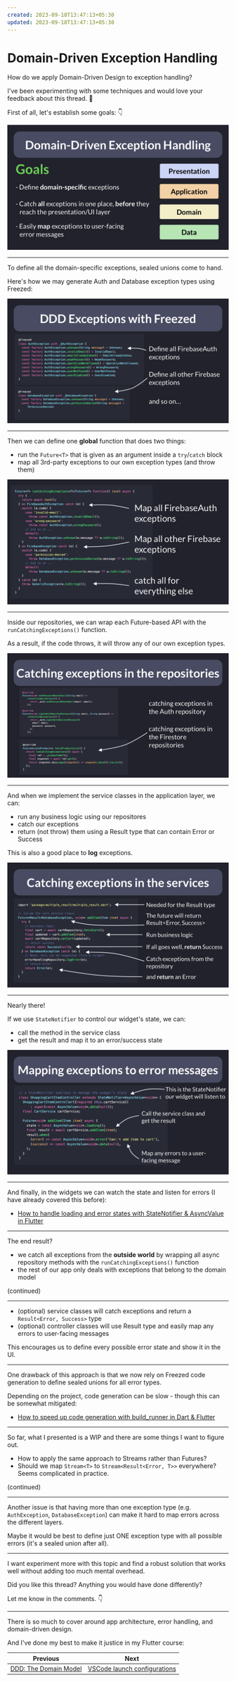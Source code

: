 ```yaml
---
created: 2023-09-18T13:47:13+05:30
updated: 2023-09-18T13:47:13+05:30
---
```

# Domain-Driven Exception Handling

How do we apply Domain-Driven Design to exception handling?

I've been experimenting with some techniques and would love your feedback about this thread. 🧵

First of all, let's establish some goals: 👇

![](029.1-ddd-exceptions-intro.png)

---

To define all the domain-specific exceptions, sealed unions come to hand.

Here's how we may generate Auth and Database exception types using Freezed:

![](029.2-ddd-exceptions.png)

---

Then we can define one **global** function that does two things:

- run the `Future<T>` that is given as an argument inside a `try`/`catch` block
- map all 3rd-party exceptions to our own exception types (and throw them)

![](029.3-run-catching-exceptions.png)

---

Inside our repositories, we can wrap each Future-based API with the `runCatchingExceptions()` function.

As a result, if the code throws, it will throw any of our own exception types.

![](029.4-exceptions-repositories.png)

---

And when we implement the service classes in the application layer, we can:

- run any business logic using our repositores
- catch our exceptions
- return (not throw) them using a Result type that can contain Error or Success

This is also a good place to **log** exceptions.

![](029.5-exceptions-services.png)

---

Nearly there!

If we use `StateNotifier` to control our widget's state, we can:

- call the method in the service class
- get the result and map it to an error/success state

![](029.6-mapping-exceptions-to-ui.png)

----

And finally, in the widgets we can watch the state and listen for errors (I have already covered this before):

- [How to handle loading and error states with StateNotifier & AsyncValue in Flutter](https://codewithandrea.com/articles/loading-error-states-state-notifier-async-value/)

---

The end result?

- we catch all exceptions from the **outside world** by wrapping all async repository methods with the `runCatchingExceptions()` function
- the rest of our app only deals with exceptions that belong to the domain model

(continued)

---

- (optional) service classes will catch exceptions and return a `Result<Error, Success>` type
- (optional) controller classes will use Result type and easily map any errors to user-facing messages

This encourages us to define every possible error state and show it in the UI.

---

One drawback of this approach is that we now rely on Freezed code generation to define sealed unions for all error types.

Depending on the project, code generation can be slow - though this can be somewhat mitigated:

- [How to speed up code generation with build_runner in Dart & Flutter](https://codewithandrea.com/tips/speed-up-code-generation-build-runner-dart-flutter/)

---

So far, what I presented is a WIP and there are some things I want to figure out.

- How to apply the same approach to Streams rather than Futures?
- Should we map `Stream<T>` to `Stream<Result<Error, T>>` everywhere? Seems complicated in practice.

(continued)

---

Another issue is that having more than one exception type (e.g. `AuthException`, `DatabaseException`) can make it hard to map errors across the different layers.

Maybe it would be best to define just ONE exception type with all possible errors (it's a sealed union after all).

---

I want experiment more with this topic and find a robust solution that works well without adding too much mental overhead.

Did you like this thread? Anything you would have done differently?

Let me know in the comments. 👇

---

There is so much to cover around app architecture, error handling, and domain-driven design.

And I've done my best to make it justice in my Flutter course:
 

| Previous | Next |
| -------- | ---- |
| [DDD: The Domain Model](../0028-ddd-the-domain-model/index.md) | [VSCode launch configurations](../0030-vscode-launch-configurations/index.md) |